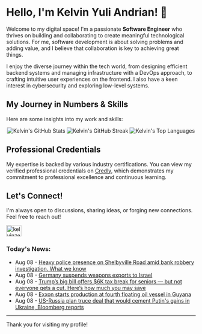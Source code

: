# Hello, I'm Kelvin Yuli Andrian! 👋

Welcome to my digital space! I'm a passionate **Software Engineer** who thrives on building and collaborating to create meaningful technological solutions. For me, software development is about solving problems and adding value, and I believe that collaboration is key to achieving great things.

I enjoy the diverse journey within the tech world, from designing efficient backend systems and managing infrastructure with a DevOps approach, to crafting intuitive user experiences on the frontend. I also have a keen interest in cybersecurity and exploring low-level systems.

## My Journey in Numbers & Skills

Here are some insights into my work and skills:

<p align="center">
  <img src="https://github-readme-stats.vercel.app/api?username=kelvinzer0&show_icons=true&theme=radical" alt="Kelvin's GitHub Stats" />
  <img src="https://github-readme-streak-stats.herokuapp.com/?user=kelvinzer0&theme=radical" alt="Kelvin's GitHub Streak" />
  <img src="https://github-readme-stats.vercel.app/api/top-langs/?username=kelvinzer0&layout=compact&theme=radical" alt="Kelvin's Top Languages" />
</p>

## Professional Credentials

My expertise is backed by various industry certifications. You can view my verified professional credentials on [Credly](https://www.credly.com/users/kelvin-yuli-andrian/badges), which demonstrates my commitment to professional excellence and continuous learning.

## Let's Connect!

I'm always open to discussions, sharing ideas, or forging new connections. Feel free to reach out!

<p align="left">
    <a href="https://linkedin.com/in/kelvinzero" target="blank"><img align="center" src="https://cdn.jsdelivr.net/npm/simple-icons@3.0.1/icons/linkedin.svg" alt="kelvinzero" height="30" width="40" /></a>
</p>

### Today's News:

<!-- feed start -->
- Aug 08 - [Heavy police presence on Shelbyville Road amid bank robbery investigation. What we know](https://www.yahoo.com/news/articles/heavy-police-presence-shelbyville-road-155730015.html)
- Aug 08 - [Germany suspends weapons exports to Israel](https://www.yahoo.com/news/articles/germany-suspends-weapons-exports-israel-153006108.html)
- Aug 08 - [Trump’s big bill offers $6K tax break for seniors — but not everyone gets a cut. Here’s how much you may save](https://finance.yahoo.com/news/trump-big-bill-offers-6k-151100484.html)
- Aug 08 - [Exxon starts production at fourth floating oil vessel in Guyana](https://finance.yahoo.com/news/exxon-starts-production-fourth-floating-143547561.html)
- Aug 08 - [US-Russia plan truce deal that would cement Putin's gains in Ukraine, Bloomberg reports](https://www.yahoo.com/news/articles/us-russia-plan-truce-deal-143027595.html)
<!-- feed end -->

---

Thank you for visiting my profile!